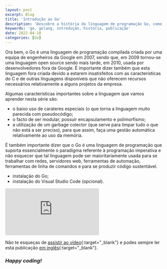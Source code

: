 ```yaml
---
layout: post
excerpt: Blog
title: 'Introdução ao Go'
description: 'Descobre a história da linguagem de programação Go, como surgiu e os seus pontos fortes. Obtém respostas às tuas dúvidas com o resumo apresentado.'
keywords: 'go, golang, introdução, história, publicação'
date: 2022-04-18
categories: [Go]
---
```


Ora bem, o Go é uma linguagem de programação compilada criada por uma equipa de engenheiros da Google em 2007, sendo que, em 2009 tornou-se uma linguagem open source sendo mais tarde, em 2010, usada por desenvolvedores fora da Google. É importante dizer também que esta linguagem fora criada devido a estarem insatisfeitos com as características do C e de outras linguagens disponíveis que não oferecem recursos necessários relativamente a alguns projetos da empresa.

Algumas características importantes sobre a linguagem que vamos aprender nesta série são:

- o baixo uso de carateres especiais (o que torna a linguagem muito parecida com pseudocódigo;
- o facto de ser modular, possuir encapsulamento e polimorfismo;
- a utilização de um garbage colector (que serve para limpar tudo o que não está a ser preciso), para que assim, faça uma gestão automática relativamente ao uso da memória.

É também importante dizer que o Go é uma linguagem de programação que suporta essencialmente o paradigma referente à programação imperativa e não esquecer que tal linguagem pode ser maioritariamente usada para se trabalhar com redes, servidores web, ferramentas de automação, ferramentas de linha de comandos e para se produzir código sustentável.

- instalação do Go;
- instalação do Visual Studio Code (opcional).

<div class="video-container">
  <iframe src="https://www.youtube.com/embed/zkpwb3CbUF0" frameborder="0" allowfullscreen></iframe>
</div>

Não te esqueças de [assistir ao vídeo](https://youtu.be/zkpwb3CbUF0){:target="\_blank"} e podes sempre ler esta publicação [em inglês](https://nelsonsilvadev.com/blog/introduction-to-go/){:target="\_blank"}.

### _Happy coding!_

